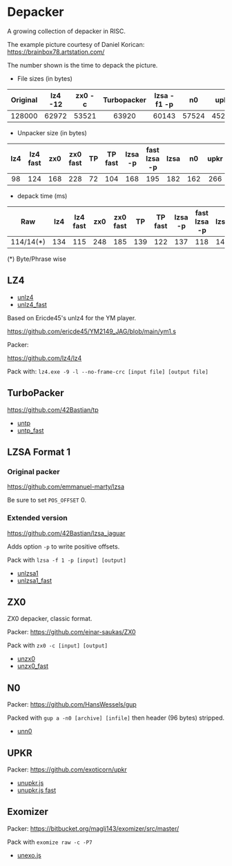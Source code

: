 # Depacker

A growing collection of depacker in RISC.

The example picture courtesy of Daniel Korican:
https://brainbox78.artstation.com/

The number shown is the time to depack the picture.

* File sizes (in bytes)

| Original | lz4 -12 | zx0 -c | Turbopacker | lzsa -f1 -p | n0  | upkr | Exomizer |
| :-:      | :-:     | :-:    | :-:         | :-:         | :-: | :-: | :-: |
| 128000   | 62972   | 53521  | 63920       | 60143       | 57524 | 45248 | 49207 |

* Unpacker size (in bytes)

| lz4 | lz4 fast | zx0 | zx0 fast | TP  | TP fast | lzsa -p | fast lzsa -p | lzsa | n0  | upkr | upkr fast| Exomizer |
| :-: | :-:      | :-: | :-:      | :-: | :-:     | :-:     | :-:          |  :-: | :-: | :-:  | :-:      | :-:      |
| 98  | 124      | 168 | 228      | 72  | 104     | 168     | 195          | 182  | 162 | 266  | 318      | 302 |

* depack time (ms)

| Raw      | lz4 | lz4 fast | zx0 | zx0 fast | TP  | TP fast  | lzsa -p | fast lzsa -p | lzsa | n0  | upkr | upkr fast |Exomizer |
| :-:      | :-: | :-:      | :-: | :-:      | :-: | :-:      | :-:     |  :-:         | :-:  | :-: | :-:  | :-:       |:-:      |
| 114/14(*)| 134 | 115      | 248 | 185      | 139 | 122      | 137     | 118          |146   | 168 | 1287 | 1209      |323 |

(*) Byte/Phrase wise

## LZ4

 - [unlz4](unlz4.js)
 - [unlz4_fast](unlz4_fast.js)

Based on Ericde45's unlz4 for the YM player.

https://github.com/ericde45/YM2149_JAG/blob/main/ym1.s

Packer:

https://github.com/lz4/lz4

Pack with: `lz4.exe -9 -l --no-frame-crc [input file] [output file] `

## TurboPacker

https://github.com/42Bastian/tp

 - [untp](untp.js)
 - [untp_fast](untp_fast.js)


## LZSA Format 1

### Original packer

  https://github.com/emmanuel-marty/lzsa

  Be sure to set `POS_OFFSET` 0.

### Extended version

  https://github.com/42Bastian/lzsa_jaguar

 Adds option `-p` to write positive offsets.

 Pack with `lzsa -f 1 -p [input] [output]`


 - [unlzsa1](unlzsa1.js)
 - [unlzsa1_fast](unlzsa1_fast.js)

## ZX0

ZX0 depacker, classic format.

Packer: https://github.com/einar-saukas/ZX0

Pack with `zx0 -c [input] [output]`


 - [unzx0](unzx0.js)
 - [unzx0_fast](unzx0_fast.js)

## N0

Packer: https://github.com/HansWessels/gup

Packed with `gup a -n0 [archive] [infile]` then header (96 bytes) stripped.

 - [unn0](unn0.js)

## UPKR

Packer: https://github.com/exoticorn/upkr

 - [unupkr.js](unupkr.js)
 - [unupkr.js fast](unupkr_fast.js)

## Exomizer

Packer: https://bitbucket.org/magli143/exomizer/src/master/

Pack with `exomize raw -c -P7`

 - [unexo.js](unexo.js)
